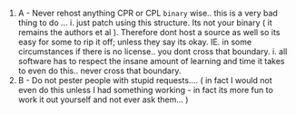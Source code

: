 1. A - Never rehost anything CPR or CPL `binary` wise.. this is a very bad thing to do ... 
  i. just patch using this structure. Its not your binary ( it remains the authors et al ). Therefore dont host a source as well so its easy for some to rip it off; unless they say its okay. IE. in some circumstances if there is no license.. you dont cross that boundary.
  i. all software has to respect the insane amount of learning and time it takes to even do this.. never cross that boundary.
3. B - Do not pester people with stupid requests.... ( in fact I would not even do this unless I had something working - in fact its more fun to work it out yourself and not ever ask them... ) 
